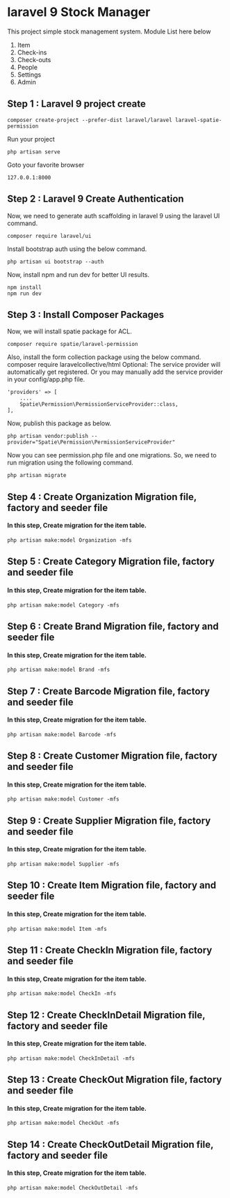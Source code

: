 # laravel 9 Stock Manager
This project simple stock management system. Module List here below
1. Item
2. Check-ins
3. Check-outs
4. People
5. Settings
6. Admin

## Step 1 : Laravel 9 project create

```
composer create-project --prefer-dist laravel/laravel laravel-spatie-permission
```
Run your project
```
php artisan serve
```
Goto your favorite browser
```
127.0.0.1:8000
```

## Step 2 : Laravel 9 Create Authentication
Now, we need to generate auth scaffolding in laravel 9 using the laravel UI command.

```
composer require laravel/ui
```
Install bootstrap auth using the below command.
```
php artisan ui bootstrap --auth
```
Now, install npm and run dev for better UI results.
```
npm install
npm run dev
```

## Step 3 : Install Composer Packages
Now, we will install spatie package for ACL.
```
composer require spatie/laravel-permission
```
Also, install the form collection package using the below command.
composer require laravelcollective/html
Optional: The service provider will automatically get registered. Or you may manually add the service provider in your config/app.php file.
```
'providers' => [
	....
	Spatie\Permission\PermissionServiceProvider::class,
],
```
Now, publish this package as below.
```
php artisan vendor:publish --provider="Spatie\Permission\PermissionServiceProvider"
```

Now you can see permission.php file and one migrations. So, we need to run migration using the following command.

```
php artisan migrate
```

## Step 4 : Create Organization Migration file, factory and seeder file

#### In this step, Create migration for the item table.
```
php artisan make:model Organization -mfs
```

## Step 5 : Create Category Migration file, factory and seeder file

#### In this step, Create migration for the item table.
```
php artisan make:model Category -mfs
```

## Step 6 : Create Brand Migration file, factory and seeder file

#### In this step, Create migration for the item table.
```
php artisan make:model Brand -mfs
```

## Step 7 : Create Barcode Migration file, factory and seeder file

#### In this step, Create migration for the item table.
```
php artisan make:model Barcode -mfs
```

## Step 8 : Create Customer Migration file, factory and seeder file

#### In this step, Create migration for the item table.
```
php artisan make:model Customer -mfs
```

## Step 9 : Create Supplier Migration file, factory and seeder file

#### In this step, Create migration for the item table.
```
php artisan make:model Supplier -mfs
```

## Step 10 : Create Item Migration file, factory and seeder file

#### In this step, Create migration for the item table.
```
php artisan make:model Item -mfs
```

## Step 11 : Create CheckIn Migration file, factory and seeder file

#### In this step, Create migration for the item table.
```
php artisan make:model CheckIn -mfs
```

## Step 12 : Create CheckInDetail Migration file, factory and seeder file

#### In this step, Create migration for the item table.
```
php artisan make:model CheckInDetail -mfs
```

## Step 13 : Create CheckOut Migration file, factory and seeder file

#### In this step, Create migration for the item table.
```
php artisan make:model CheckOut -mfs
```

## Step 14 : Create CheckOutDetail Migration file, factory and seeder file

#### In this step, Create migration for the item table.
```
php artisan make:model CheckOutDetail -mfs
```
